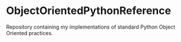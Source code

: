 # ObjectOrientedPythonReference
Repository containing my implementations of standard Python Object Oriented practices.
